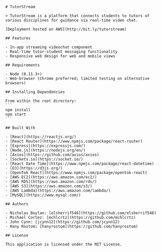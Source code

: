     # TutorStream

    > TutorStream is a platform that connects students to tutors of various disciplines for guidance via real-time video chat.

    [Deployment hosted on AWS](http://bit.ly/tutorstream)

    ## Features

    - In-app streaming videochat component
    - Real-time tutor-student messaging functionality
    - Responsive web design for web and mobile views

    ## Requirements

    - Node (8.11.3+)
    - Web-browser (Chrome preferred; limited testing on alternative browsers)

    ## Installing Dependencies

    From within the root directory:
    ```
    npm install
    npm start
    ```

    ## Built With

    - [React](https://reactjs.org/)
    - [React Router](https://www.npmjs.com/package/react-router)
    - [Express](https://expressjs.com/)
    - [Node.js](https://nodejs.org/en/)
    - [Axios](https://github.com/axios/axios)
    - [Sockets.io](https://socket.io/)
    - [React Date Time](https://www.npmjs.com/package/react-datetime)
    - [D3](https://d3js.org/)
    - [OpenTok React](https://www.npmjs.com/package/opentok-react)
    - [AWS EC2](https://aws.amazon.com/ec2/)
    - [AWS RDS](https://aws.amazon.com/rds/)
    - [AWS S3](https://aws.amazon.com/s3/)
    - [AWS Lambda](https://aws.amazon.com/lambda/)
    - [MySQL](https://www.mysql.com/)

    ## Authors

    - Nicholas Boylan: [elsherrif546](https://github.com/elsherrif546)
    - Michael Cortez: [mchlcrtz](https://github.com/mchlcrtz)
    - John Cynn: [jcynn12](https://github.com/jcynn12)
    - Hany Rostom: [hanyrostom](https://github.com/hanyrostom)

    ## License

    This application is licensed under the MIT License.
